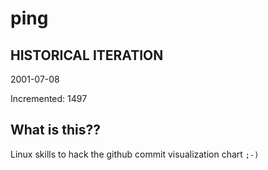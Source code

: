 # ping

## HISTORICAL ITERATION
2001-07-08

Incremented: 1497

## What is this?? 
Linux skills to hack the github commit visualization chart `;-)`

